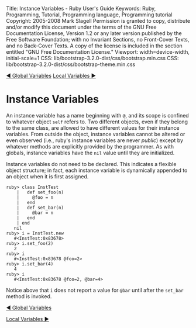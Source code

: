 Title: Instance Variables - Ruby User's Guide
Keywords: Ruby, Programming, Tutorial, Programming language, Programming tutorial
Copyright: 2005-2008 Mark Slagell
           Permission is granted to copy, distribute and/or modify this document under the terms of the GNU Free Documentation License, Version 1.2 or any later version published by the Free Software Foundation; with no Invariant Sections, no Front-Cover Texts, and no Back-Cover Texts.
           A copy of the license is included in the section entitled "GNU Free Documentation License."
Viewport: width=device-width, initial-scale=1
CSS: lib/bootstrap-3.2.0-dist/css/bootstrap.min.css
CSS: lib/bootstrap-3.2.0-dist/css/bootstrap-theme.min.css

<div class="container">
<!-- Previous page -->
<a href="globalvars.html" class="btn btn-default">&#9668; Global Variables</a>
<!-- Next page -->
<a href="localvars.html" class="btn btn-default">Local Variables &#9658;</a>

Instance Variables
==================

An instance variable has a name beginning with `@`, and its
scope is confined to whatever object `self` refers to.
Two different objects, even if they belong to the same class, are
allowed to have different values for their instance variables.
From outside the object, instance variables cannot be altered or even
observed (i.e., ruby's instance variables are never *public*)
except by whatever methods are explicitly provided by the
programmer.  As with globals, instance variables have the
`nil` value until they are initialized.

Instance variables do not need to be declared.  This indicates a flexible
object structure; in fact, each instance variable is dynamically
appended to an object when it is first assigned.

    ruby> class InstTest
        |   def set_foo(n)
        |     @foo = n
        |   end
        |   def set_bar(n)
        |     @bar = n
        |   end
        | end
       nil
    ruby> i = InstTest.new
       #<InstTest:0x83678>
    ruby> i.set_foo(2)
       2
    ruby> i
       #<InstTest:0x83678 @foo=2>
    ruby> i.set_bar(4)
       4
    ruby> i
       #<InstTest:0x83678 @foo=2, @bar=4>

Notice above that `i` does not report a value for
`@bar` until after the `set_bar` method is
invoked.

<!-- Previous page -->
<a href="globalvars.html" class="btn btn-default">&#9668; Global Variables</a>
<!-- Next page -->
<a href="localvars.html" class="btn btn-default">Local Variables &#9658;</a>
</div>
<script src="lib/jquery-1.11.1.min.js"></script>
<script src="lib/bootstrap-3.2.0-dist/js/bootstrap.min.js"></script>
<script src="kbdnav.js"></script>
